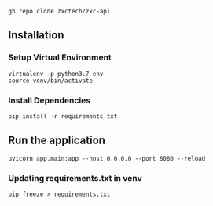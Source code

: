 ```shell
gh repo clone zxctech/zxc-api
```
## Installation

### Setup Virtual Environment

```shell
virtualenv -p python3.7 env
source venv/bin/activate
```

### Install Dependencies

```shell
pip install -r requirements.txt
```

## Run the application

```shell
uvicorn app.main:app --host 0.0.0.0 --port 8080 --reload
```

### Updating requirements.txt in venv
```shell
pip freeze > requirements.txt
```